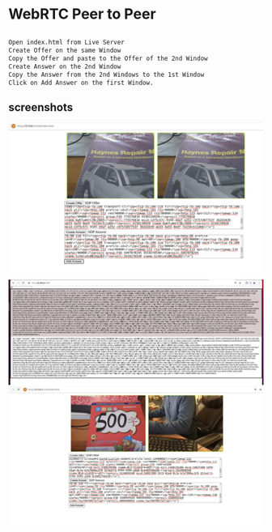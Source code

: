 # WebRTC Peer to Peer

##
	Open index.html from Live Server
	Create Offer on the same Window
	Copy the Offer and paste to the Offer of the 2nd Window
	Create Answer on the 2nd Window
	Copy the Answer from the 2nd Windows to the 1st Window
	Click on Add Answer on the first Window.

## screenshots

![screenshot](screenshots/screen1.png)
![screenshot](screenshots/screen2.png)
![screenshot](screenshots/screen3.png)
